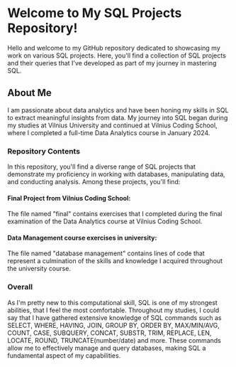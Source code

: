 # Welcome to My SQL Projects Repository!

Hello and welcome to my GitHub repository dedicated to showcasing my work on various SQL projects. Here, you'll find a collection of SQL projects and their queries that I've developed as part of my journey in mastering SQL.

## About Me

I am passionate about data analytics and have been honing my skills in SQL to extract meaningful insights from data. My journey into SQL began during my studies at Vilnius University and continued at Vilnius Coding School, where I completed a full-time Data Analytics course in January 2024.

### Repository Contents

In this repository, you'll find a diverse range of SQL projects that demonstrate my proficiency in working with databases, manipulating data, and conducting analysis. Among these projects, you'll find:

#### Final Project from Vilnius Coding School: 
The file named "final" contains exercises that I completed during the final examination of the Data Analytics course at Vilnius Coding School. 

#### Data Management course exercises in university:
The file named "database management" contains lines of code that represent a culmination of the skills and knowledge I acquired throughout the university course.

### Overall
As I'm pretty new to this computational skill, SQL is one of my strongest abilities, that I feel the most comfortable. Throughout my studies, I could say that I have gathered extensive knowledge of SQL commands such as SELECT, WHERE, HAVING, JOIN, GROUP BY, ORDER BY, MAX/MIN/AVG, COUNT, CASE, SUBQUERY, CONCAT, SUBSTR, TRIM, REPLACE, LEN, LOCATE, ROUND, TRUNCATE(number/date) and more. These commands allow me to effectively manage and query databases, making SQL a fundamental aspect of my capabilities.

